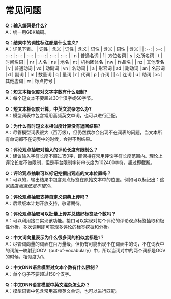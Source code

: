 # 常见问题

**Q：输入编码是什么?**  
A：统一用GBK编码。

**Q：结果中的词性标注都是什么含义?**  
A：详见下表。
|  词性  |  含义  |  词性  |  含义  |  词性  |  含义   |  词性  |  含义  |
| :--: | :--: | :--: | :--: | :--: | :---: | :--: | :--: |
|  n   | 普通名词 |  f   | 方位名词 |  s   | 处所名词  |  t   | 时间名词 |
|  nr  |  人名  |  ns  |  地名  |  nt  | 机构团体名 |  nw  | 作品名  |
|  nz  | 其他专名 |  v   | 普通动词 |  vd  |  动副词  |  vn  | 名动词  |
|  a   | 形容词  |  ad  | 副动词  |  an  |  名形词  |  d   |  副词  |
|  m   | 数量词  |  q   |  量词  |  r   |  代词   |  p   |  介词  |
|  c   |  连词  |  u   |  助词  |  xc  | 其他虚词  |  w   | 标点符号 |


**Q：短文本相似度对文字字数有什么限制?**  
A：每个短文本不要超过30个汉字或60字节。

**Q：短文本相似度计算，中英文混杂怎么办?**  
A：模型词表中包含常用高频英文单词，也可以进行匹配。

**Q：为什么有时短文本相似度计算没有返回结果?**  
A：尽管模型词表很大（百万级），但仍然偶尔会出现不在词表的问题，当文本所有单词都不在词表中的时候，会得不到结果。

**Q：评论观点抽取对输入的评论长度有限制么？**  
A：建议输入字符长度不超过150字，即保持在常用评论字符长度范围内。理论上评论长度不做限制，但是平台限制字符串长度为102400字符，超过即截断。

**Q：评论观点抽取可以标记挖掘出观点的文本位置吗？**  
A：可以的，输出结果中包含观点标签在原始文本中的位置。例如可以标记出：这家旅店*服务还是不错*的。

**Q：评论观点抽取支持自定义词典上传吗？**  
A：后续版本计划开放支持，敬请期待。

**Q：评论观点抽取可以批量上传并总结好标签及个数吗？**  
A：可以利用接口实现该功能。接口可以实现对每个评论的评论观点标签抽取和极性分析，多次调用即可实现多评论的标签挖掘和分析。

**Q：中文词向量表示为什么很多词的相似度都是1？**  
A：尽管词向量的词表在百万量级，但仍有可能出现不在词表中的词，不在词表中的词统一映射到OOV（out-of-vocabulary）中，所以当词对中的两个词都是OOV的时候，相似度为1。

**Q：中文DNN语言模型对文本个数有什么限制？**  
A：单个句子不要超过150个汉字。

**Q：中文DNN语言模型中英文混杂怎么办？**  
A：模型词表中包含常用高频英文单词，也可以进行匹配。






